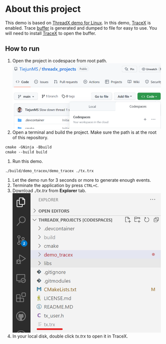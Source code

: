 # About this project
This demo is based on [ThreadX demo for Linux](https://github.com/azure-rtos/threadx/blob/master/ports/linux/gnu/example_build/sample_threadx.c). In this demo, [TraceX](https://learn.microsoft.com/en-us/azure/rtos/tracex/overview-tracex) is enabled. Trace [buffer](https://learn.microsoft.com/en-us/azure/rtos/tracex/chapter5) is generated and dumped to file for easy to use. You will need to install [TraceX](https://learn.microsoft.com/en-us/azure/rtos/tracex/chapter2) to open the buffer.

## How to run
1. Open the project in codespace from root path.
  ![](./img/open_codespace.png)
1. Open a terminal and build the project. Make sure the path is at the root of this repository.
  ```
  cmake -GNinja -Bbuild
  cmake --build build
  ```
1. Run this demo.
  ```
  ./build/demo_tracex/demo_tracex ./tx.trx
  ```
1. Let the demo run for 3 seconds or more to generate enough events.
1. Terminate the application by press `CTRL+C`.
1. Download *./tx.trx* from **Explorer** tab.
	![](./img/trace.png)
1. In your local disk, double click *tx.trx* to open it in TraceX.
